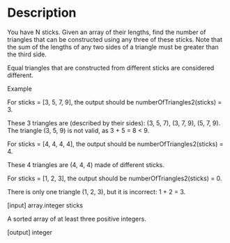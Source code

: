 # Description

You have N sticks. Given an array of their lengths, find the number of triangles that can be constructed using any three of these sticks. Note that the sum of the lengths of any two sides of a triangle must be greater than the third side.

Equal triangles that are constructed from different sticks are considered different.

Example

For sticks = [3, 5, 7, 9], the output should be
numberOfTriangles2(sticks) = 3.

These 3 triangles are (described by their sides): (3, 5, 7), (3, 7, 9), (5, 7, 9).
The triangle (3, 5, 9) is not valid, as 3 + 5 = 8 < 9.

For sticks = [4, 4, 4, 4], the output should be
numberOfTriangles2(sticks) = 4.

These 4 triangles are (4, 4, 4) made of different sticks.

For sticks = [1, 2, 3], the output should be
numberOfTriangles2(sticks) = 0.

There is only one triangle (1, 2, 3), but it is incorrect: 1 + 2 = 3.

[input] array.integer sticks

A sorted array of at least three positive integers.

[output] integer
